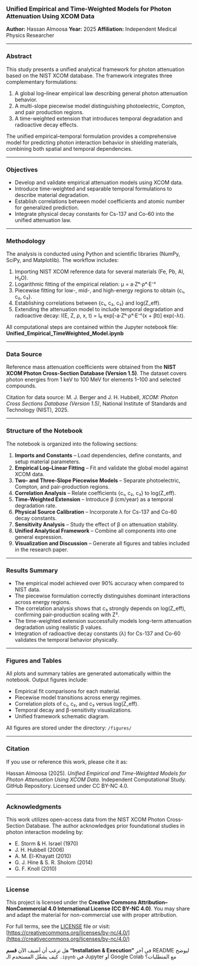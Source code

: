 ### Unified Empirical and Time-Weighted Models for Photon Attenuation Using XCOM Data

**Author:** Hassan Almoosa
**Year:** 2025
**Affiliation:** Independent Medical Physics Researcher

---

### Abstract

This study presents a unified analytical framework for photon attenuation based on the NIST XCOM database.
The framework integrates three complementary formulations:

1. A global log–linear empirical law describing general photon attenuation behavior.
2. A multi-slope piecewise model distinguishing photoelectric, Compton, and pair production regions.
3. A time-weighted extension that introduces temporal degradation and radioactive decay effects.

The unified empirical–temporal formulation provides a comprehensive model for predicting photon interaction behavior in shielding materials, combining both spatial and temporal dependencies.

---

### Objectives

* Develop and validate empirical attenuation models using XCOM data.
* Introduce time-weighted and separable temporal formulations to describe material degradation.
* Establish correlations between model coefficients and atomic number for generalized prediction.
* Integrate physical decay constants for Cs-137 and Co-60 into the unified attenuation law.

---

### Methodology

The analysis is conducted using Python and scientific libraries (NumPy, SciPy, and Matplotlib).
The workflow includes:

1. Importing NIST XCOM reference data for several materials (Fe, Pb, Al, H₂O).
2. Logarithmic fitting of the empirical relation:
   μ = a·Zᵇ·ρᵈ·E⁻ᶜ
3. Piecewise fitting for low-, mid-, and high-energy regions to obtain {c₁, c₂, c₃}.
4. Establishing correlations between {c₁, c₂, c₃} and log(Z_eff).
5. Extending the attenuation model to include temporal degradation and radioactive decay:
   I(E, Z, ρ, x, t) = I₀ exp[-a·Zᵇ·ρᵈ·E⁻ᶜ(x + βt)] exp(-λt).

All computational steps are contained within the Jupyter notebook file:
**Unified_Empirical_TimeWeighted_Model.ipynb**

---

### Data Source

Reference mass attenuation coefficients were obtained from the **NIST XCOM Photon Cross-Section Database (Version 1.5)**.
The dataset covers photon energies from 1 keV to 100 MeV for elements 1–100 and selected compounds.

Citation for data source:
M. J. Berger and J. H. Hubbell, *XCOM: Photon Cross Sections Database (Version 1.5)*, National Institute of Standards and Technology (NIST), 2025.

---

### Structure of the Notebook

The notebook is organized into the following sections:

1. **Imports and Constants** – Load dependencies, define constants, and setup material parameters.
2. **Empirical Log–Linear Fitting** – Fit and validate the global model against XCOM data.
3. **Two- and Three-Slope Piecewise Models** – Separate photoelectric, Compton, and pair-production regions.
4. **Correlation Analysis** – Relate coefficients {c₁, c₂, c₃} to log(Z_eff).
5. **Time-Weighted Extension** – Introduce β (cm/year) as a temporal degradation rate.
6. **Physical Source Calibration** – Incorporate λ for Cs-137 and Co-60 decay constants.
7. **Sensitivity Analysis** – Study the effect of β on attenuation stability.
8. **Unified Analytical Framework** – Combine all components into one general expression.
9. **Visualization and Discussion** – Generate all figures and tables included in the research paper.

---

### Results Summary

* The empirical model achieved over 90% accuracy when compared to NIST data.
* The piecewise formulation correctly distinguishes dominant interactions across energy regions.
* The correlation analysis shows that c₃ strongly depends on log(Z_eff), confirming pair-production scaling with Z².
* The time-weighted extension successfully models long-term attenuation degradation using realistic β values.
* Integration of radioactive decay constants (λ) for Cs-137 and Co-60 validates the temporal behavior physically.

---

### Figures and Tables

All plots and summary tables are generated automatically within the notebook.
Output figures include:

* Empirical fit comparisons for each material.
* Piecewise model transitions across energy regimes.
* Correlation plots of c₁, c₂, and c₃ versus log(Z_eff).
* Temporal decay and β-sensitivity visualizations.
* Unified framework schematic diagram.

All figures are stored under the directory:
`/figures/`

---

### Citation

If you use or reference this work, please cite it as:

Hassan Almoosa (2025). *Unified Empirical and Time-Weighted Models for Photon Attenuation Using XCOM Data.*
Independent Computational Study. GitHub Repository. Licensed under CC BY-NC 4.0.

---

### Acknowledgments

This work utilizes open-access data from the NIST XCOM Photon Cross-Section Database.
The author acknowledges prior foundational studies in photon interaction modeling by:

* E. Storm & H. Israel (1970)
* J. H. Hubbell (2006)
* A. M. El-Khayatt (2010)
* G. J. Hine & S. R. Sholom (2014)
* G. F. Knoll (2010)

---

### License

This project is licensed under the **Creative Commons Attribution–NonCommercial 4.0 International License (CC BY-NC 4.0)**.
You may share and adapt the material for non-commercial use with proper attribution.

For full terms, see the [LICENSE](LICENSE) file or visit:
[https://creativecommons.org/licenses/by-nc/4.0/](https://creativecommons.org/licenses/by-nc/4.0/)


هل ترغب أن أضيف الآن **قسم “Installation & Execution”** في آخر README
ليوضح كيف يشغّل المستخدم الـ `.ipynb` في Jupyter أو Google Colab مع المتطلبات؟
